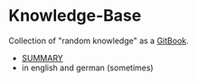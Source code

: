 # Knowledge-Base 

Collection of "random knowledge" as a [GitBook](https://www.gitbook.com/ "GitBook").

* [SUMMARY](SUMMARY.md)
* in english and german \(sometimes\)



